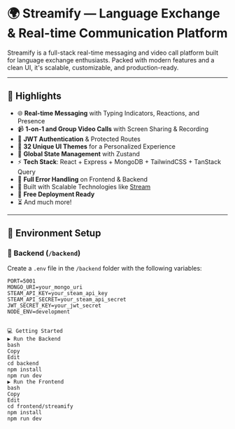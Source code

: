 # 🌍 Streamify — Language Exchange & Real-time Communication Platform

Streamify is a full-stack real-time messaging and video call platform built for language exchange enthusiasts. Packed with modern features and a clean UI, it's scalable, customizable, and production-ready.

---

## 🚀 Highlights

- 🌐 **Real-time Messaging** with Typing Indicators, Reactions, and Presence
- 📹 **1-on-1 and Group Video Calls** with Screen Sharing & Recording
- 🔐 **JWT Authentication** & Protected Routes
- 🎨 **32 Unique UI Themes** for a Personalized Experience
- 🧠 **Global State Management** with Zustand
- ⚡ **Tech Stack**: React + Express + MongoDB + TailwindCSS + TanStack Query
- 🧪 **Full Error Handling** on Frontend & Backend
- 🎯 Built with Scalable Technologies like [Stream](https://getstream.io)
- 🚀 **Free Deployment Ready**
- ⏳ And much more!

---

## 🧪 Environment Setup

### 🔧 Backend (`/backend`)

Create a `.env` file in the `/backend` folder with the following variables:

```env
PORT=5001
MONGO_URI=your_mongo_uri
STEAM_API_KEY=your_steam_api_key
STEAM_API_SECRET=your_steam_api_secret
JWT_SECRET_KEY=your_jwt_secret
NODE_ENV=development


💻 Getting Started
▶️ Run the Backend
bash
Copy
Edit
cd backend
npm install
npm run dev
▶️ Run the Frontend
bash
Copy
Edit
cd frontend/streamify
npm install
npm run dev
